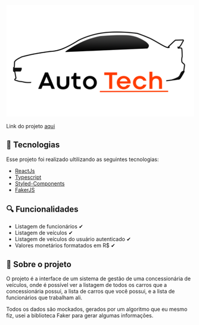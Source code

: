<p align="center">
  <img alt="logo auto tech" src="https://github.com/GustavoMendes21/AutoTech-/blob/main/src/assets/AutoTechLogo.svg">
</p>

Link do projeto [aqui](https://auto-tech-gustavomendes21.vercel.app)

## 🧪 Tecnologias

Esse projeto foi realizado ultilizando as seguintes tecnologias: 

- [ReactJs](https://pt-br.reactjs.org/)
- [Typescript](https://www.typescriptlang.org/)
- [Styled-Components](https://styled-components.com/)
- [FakerJS](https://fakerjs.dev/)

## 🔍 Funcionalidades

- Listagem de funcionários  ✔
- Listagem de veículos  ✔
- Listagem de veículos do usuário autenticado ✔
- Valores monetários formatados em R$ ✔

## 📜 Sobre o projeto

O projeto é a interface de um sistema de gestão de uma concessionária de veículos, 
onde é possível ver a listagem de todos os carros que a concessionária possui, 
a lista de carros que você possui, e a lista de funcionários que trabalham ali.

Todos os dados são mockados, gerados por um algoritmo que eu mesmo fiz, usei a biblioteca Faker para gerar algumas informações.








